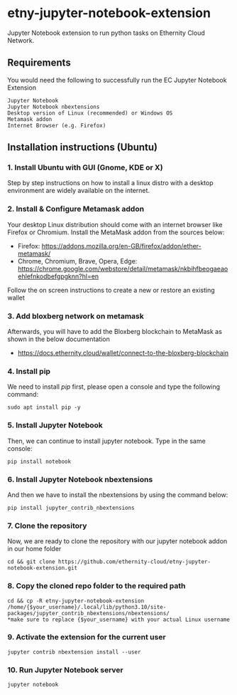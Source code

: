 # etny-jupyter-notebook-extension
Jupyter Notebook extension to run python tasks on Ethernity Cloud Network.

## Requirements
You would need the following to successfully run the EC Jupyter Notebook Extension
```
Jupyter Notebook
Jupyter Notebook nbextensions
Desktop version of Linux (recommended) or Windows OS
Metamask addon
Internet Browser (e.g. Firefox)
```

## Installation instructions (Ubuntu)

### 1. Install Ubuntu with GUI (Gnome, KDE or X)
Step by step instructions on how to install a linux distro with a desktop environment are widely available on the internet.

### 2. Install & Configure Metamask addon
Your desktop Linux distribution should come with an internet browser like Firefox or Chromium. Install the MetaMask addon from the sources below:
- Firefox: https://addons.mozilla.org/en-GB/firefox/addon/ether-metamask/
- Chrome, Chromium, Brave, Opera, Edge: https://chrome.google.com/webstore/detail/metamask/nkbihfbeogaeaoehlefnkodbefgpgknn?hl=en

Follow the on screen instructions to create a new or restore an existing wallet

### 3. Add bloxberg network on metamask
Afterwards, you will have to add the Bloxberg blockchain to MetaMask as shown in the below documentation
- https://docs.ethernity.cloud/wallet/connect-to-the-bloxberg-blockchain

### 4. Install pip
We need to install *pip* first, please open a console and type the following command:
```
sudo apt install pip -y
```
### 5. Install Jupyter Notebook
Then, we can continue to install jupyter notebook. Type in the same console:
```
pip install notebook
```
### 6. Install Jupyter Notebook nbextensions
And then we have to install the nbextensions by using the command below:
```
pip install jupyter_contrib_nbextensions
```
### 7. Clone the repository
Now, we are ready to clone the repository with our jupyter notebook addon in our home folder
```
cd && git clone https://github.com/ethernity-cloud/etny-jupyter-notebook-extension.git
```
### 8. Copy the cloned repo folder to the required path 
```
cd && cp -R etny-jupyter-notebook-extension /home/{$your_username}/.local/lib/python3.10/site-packages/jupyter_contrib_nbextensions/nbextensions/
*make sure to replace {$your_username} with your actual Linux username
```
### 9. Activate the extension for the current user
```
jupyter contrib nbextension install --user
```
### 10. Run Jupyter Notebook server
```
jupyter notebook
```
